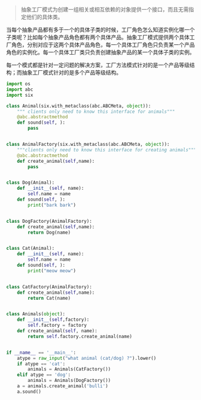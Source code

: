 > 抽象工厂模式为创建一组相关或相互依赖的对象提供一个接口，而且无需指定他们的具体类。

当每个抽象产品都有多于一个的具体子类的时候，工厂角色怎么知道实例化哪一个子类呢？比如每个抽象产品角色都有两个具体产品。抽象工厂模式提供两个具体工厂角色，分别对应于这两个具体产品角色，每一个具体工厂角色只负责某一个产品角色的实例化。每一个具体工厂类只负责创建抽象产品的某一个具体子类的实例。

每一个模式都是针对一定问题的解决方案，工厂方法模式针对的是一个产品等级结构；而抽象工厂模式针对的是多个产品等级结构。

```python
import os
import abc
import six

class Animal(six.with_metaclass(abc.ABCMeta, object)):
    """ clients only need to know this interface for animals"""
    @abc.abstractmethod
    def sound(self, ):
        pass


class AnimalFactory(six.with_metaclass(abc.ABCMeta, object)):
    """clients only need to know this interface for creating animals"""
    @abc.abstractmethod
    def create_animal(self,name):
        pass


class Dog(Animal):
    def __init__(self, name):
        self.name = name
    def sound(self, ):
        print("bark bark")


class DogFactory(AnimalFactory):
    def create_animal(self,name):
        return Dog(name)


class Cat(Animal):
    def __init__(self, name):
        self.name = name
    def sound(self, ):
        print("meow meow")


class CatFactory(AnimalFactory):
    def create_animal(self,name):
        return Cat(name)


class Animals(object):
    def __init__(self,factory):
        self.factory = factory
    def create_animal(self, name):
        return self.factory.create_animal(name)


if __name__ == '__main__':
    atype = raw_input("what animal (cat/dog) ?").lower()
    if atype == 'cat':
        animals = Animals(CatFactory())
    elif atype == 'dog':
        animals = Animals(DogFactory())
    a = animals.create_animal('bulli')
    a.sound()

```



